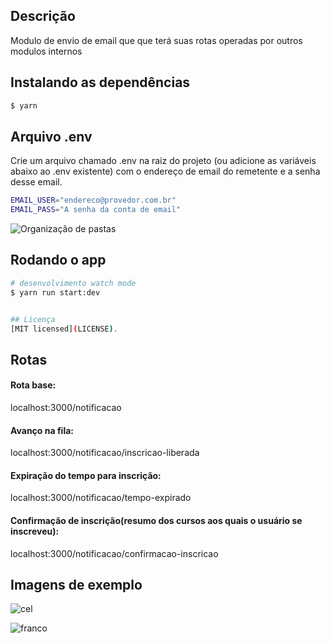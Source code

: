 ## Descrição

Modulo de envio de email que que terá suas rotas operadas por outros modulos internos

## Instalando as dependências

```bash
$ yarn
```

## Arquivo .env

Crie um arquivo chamado .env na raiz do projeto (ou adicione as variáveis abaixo ao .env existente) com o endereço de email do remetente e a senha desse email.

```bash
EMAIL_USER="endereco@provedor.com.br"
EMAIL_PASS="A senha da conta de email"
```

![Organização de pastas](https://github.com/Jorge-William/notificacao-via-email/assets/19416864/190c8e01-a993-4da8-8bff-651df88180ee)

## Rodando o app

```bash
# desenvolvimento watch mode
$ yarn run start:dev


## Licença
[MIT licensed](LICENSE).
```

## Rotas

#### Rota base:

localhost:3000/notificacao

#### Avanço na fila:

localhost:3000/notificacao/inscricao-liberada

#### Expiração do tempo para inscrição:

localhost:3000/notificacao/tempo-expirado

#### Confirmação de inscrição(resumo dos cursos aos quais o usuário se inscreveu):

localhost:3000/notificacao/confirmacao-inscricao


## Imagens de exemplo

![cel](https://github.com/Jorge-William/notificacao-via-email/assets/19416864/c336e3bc-d3b2-486e-963a-847e96131919)

![franco](https://github.com/Jorge-William/notificacao-via-email/assets/19416864/d56173f7-b730-4b97-9111-8cbd1308a6da)

